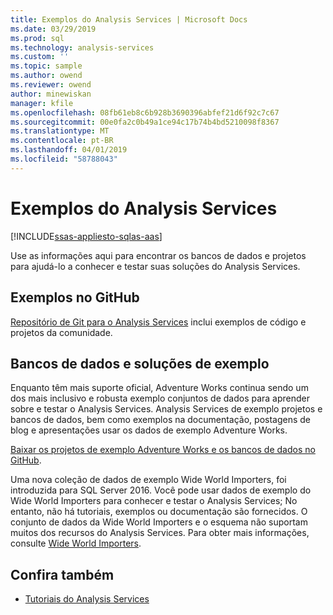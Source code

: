 ```yaml
---
title: Exemplos do Analysis Services | Microsoft Docs
ms.date: 03/29/2019
ms.prod: sql
ms.technology: analysis-services
ms.custom: ''
ms.topic: sample
ms.author: owend
ms.reviewer: owend
author: minewiskan
manager: kfile
ms.openlocfilehash: 08fb61eb8c6b928b3690396abfef21d6f92c7c67
ms.sourcegitcommit: 00e0fa2c0b49a1ce94c17b74b4bd5210098f8367
ms.translationtype: MT
ms.contentlocale: pt-BR
ms.lasthandoff: 04/01/2019
ms.locfileid: "58788043"
---
```

# <a name="analysis-services-samples"></a>Exemplos do Analysis Services
[!INCLUDE[ssas-appliesto-sqlas-aas](../includes/ssas-appliesto-sqlas-aas.md)]

  Use as informações aqui para encontrar os bancos de dados e projetos para ajudá-lo a conhecer e testar suas soluções do Analysis Services.
  

## <a name="samples-on-github"></a>Exemplos no GitHub

[Repositório de Git para o Analysis Services](https://github.com/Microsoft/Analysis-Services) inclui exemplos de código e projetos da comunidade.

## <a name="sample-solutions-and-databases"></a>Bancos de dados e soluções de exemplo  

Enquanto têm mais suporte oficial, Adventure Works continua sendo um dos mais inclusivo e robusta exemplo conjuntos de dados para aprender sobre e testar o Analysis Services. Analysis Services de exemplo projetos e bancos de dados, bem como exemplos na documentação, postagens de blog e apresentações usar os dados de exemplo Adventure Works.

[Baixar os projetos de exemplo Adventure Works e os bancos de dados no GitHub](https://github.com/Microsoft/sql-server-samples/releases/tag/adventureworks).

Uma nova coleção de dados de exemplo Wide World Importers, foi introduzida para SQL Server 2016. Você pode usar dados de exemplo do Wide World Importers para conhecer e testar o Analysis Services; No entanto, não há tutoriais, exemplos ou documentação são fornecidos. O conjunto de dados da Wide World Importers e o esquema não suportam muitos dos recursos do Analysis Services. Para obter mais informações, consulte [Wide World Importers](../sample/world-wide-importers/wide-world-importers-documentation.md).


  
## <a name="see-also"></a>Confira também  
*   [Tutoriais do Analysis Services](../analysis-services/analysis-services-tutorials-ssas.md)

  
  
